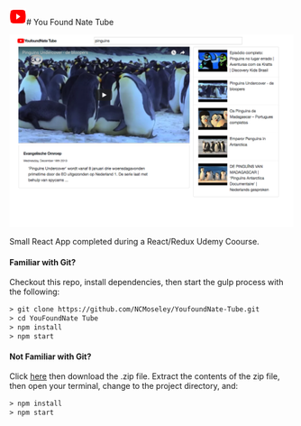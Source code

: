 <img src="https://github.com/NCMoseley/YoufoundNate-Tube/blob/master/assets/YFNT%20logo.png" width="30" height="30" /># You Found Nate Tube

![Screen Shot](https://github.com/NCMoseley/YoufoundNate-Tube/blob/master/assets/Screen%20Shot.png)

Small React App completed during a React/Redux Udemy Coourse.

#### Familiar with Git?

Checkout this repo, install dependencies, then start the gulp process with the following:

```
> git clone https://github.com/NCMoseley/YoufoundNate-Tube.git
> cd YouFoundNate Tube
> npm install
> npm start
```

#### Not Familiar with Git?

Click [here](https://github.com/NCMoseley/YoufoundNate-Tube) then download the .zip file. Extract the contents of the zip file, then open your terminal, change to the project directory, and:

```
> npm install
> npm start
```
